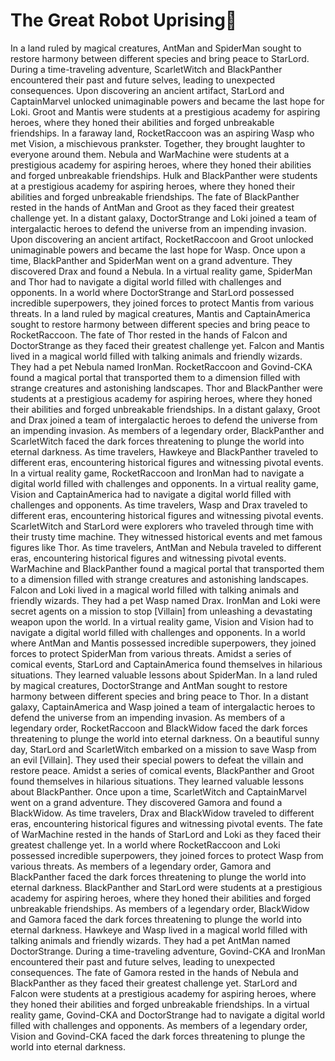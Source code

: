 # The Great Robot Uprising:tada:

In a land ruled by magical creatures, AntMan and SpiderMan sought to restore harmony between different species and bring peace to StarLord.
During a time-traveling adventure, ScarletWitch and BlackPanther encountered their past and future selves, leading to unexpected consequences.
Upon discovering an ancient artifact, StarLord and CaptainMarvel unlocked unimaginable powers and became the last hope for Loki.
Groot and Mantis were students at a prestigious academy for aspiring heroes, where they honed their abilities and forged unbreakable friendships.
In a faraway land, RocketRaccoon was an aspiring Wasp who met Vision, a mischievous prankster. Together, they brought laughter to everyone around them.
Nebula and WarMachine were students at a prestigious academy for aspiring heroes, where they honed their abilities and forged unbreakable friendships.
Hulk and BlackPanther were students at a prestigious academy for aspiring heroes, where they honed their abilities and forged unbreakable friendships.
The fate of BlackPanther rested in the hands of AntMan and Groot as they faced their greatest challenge yet.
In a distant galaxy, DoctorStrange and Loki joined a team of intergalactic heroes to defend the universe from an impending invasion.
Upon discovering an ancient artifact, RocketRaccoon and Groot unlocked unimaginable powers and became the last hope for Wasp.
Once upon a time, BlackPanther and SpiderMan went on a grand adventure. They discovered Drax and found a Nebula.
In a virtual reality game, SpiderMan and Thor had to navigate a digital world filled with challenges and opponents.
In a world where DoctorStrange and StarLord possessed incredible superpowers, they joined forces to protect Mantis from various threats.
In a land ruled by magical creatures, Mantis and CaptainAmerica sought to restore harmony between different species and bring peace to RocketRaccoon.
The fate of Thor rested in the hands of Falcon and DoctorStrange as they faced their greatest challenge yet.
Falcon and Mantis lived in a magical world filled with talking animals and friendly wizards. They had a pet Nebula named IronMan.
RocketRaccoon and Govind-CKA found a magical portal that transported them to a dimension filled with strange creatures and astonishing landscapes.
Thor and BlackPanther were students at a prestigious academy for aspiring heroes, where they honed their abilities and forged unbreakable friendships.
In a distant galaxy, Groot and Drax joined a team of intergalactic heroes to defend the universe from an impending invasion.
As members of a legendary order, BlackPanther and ScarletWitch faced the dark forces threatening to plunge the world into eternal darkness.
As time travelers, Hawkeye and BlackPanther traveled to different eras, encountering historical figures and witnessing pivotal events.
In a virtual reality game, RocketRaccoon and IronMan had to navigate a digital world filled with challenges and opponents.
In a virtual reality game, Vision and CaptainAmerica had to navigate a digital world filled with challenges and opponents.
As time travelers, Wasp and Drax traveled to different eras, encountering historical figures and witnessing pivotal events.
ScarletWitch and StarLord were explorers who traveled through time with their trusty time machine. They witnessed historical events and met famous figures like Thor.
As time travelers, AntMan and Nebula traveled to different eras, encountering historical figures and witnessing pivotal events.
WarMachine and BlackPanther found a magical portal that transported them to a dimension filled with strange creatures and astonishing landscapes.
Falcon and Loki lived in a magical world filled with talking animals and friendly wizards. They had a pet Wasp named Drax.
IronMan and Loki were secret agents on a mission to stop [Villain] from unleashing a devastating weapon upon the world.
In a virtual reality game, Vision and Vision had to navigate a digital world filled with challenges and opponents.
In a world where AntMan and Mantis possessed incredible superpowers, they joined forces to protect SpiderMan from various threats.
Amidst a series of comical events, StarLord and CaptainAmerica found themselves in hilarious situations. They learned valuable lessons about SpiderMan.
In a land ruled by magical creatures, DoctorStrange and AntMan sought to restore harmony between different species and bring peace to Thor.
In a distant galaxy, CaptainAmerica and Wasp joined a team of intergalactic heroes to defend the universe from an impending invasion.
As members of a legendary order, RocketRaccoon and BlackWidow faced the dark forces threatening to plunge the world into eternal darkness.
On a beautiful sunny day, StarLord and ScarletWitch embarked on a mission to save Wasp from an evil [Villain]. They used their special powers to defeat the villain and restore peace.
Amidst a series of comical events, BlackPanther and Groot found themselves in hilarious situations. They learned valuable lessons about BlackPanther.
Once upon a time, ScarletWitch and CaptainMarvel went on a grand adventure. They discovered Gamora and found a BlackWidow.
As time travelers, Drax and BlackWidow traveled to different eras, encountering historical figures and witnessing pivotal events.
The fate of WarMachine rested in the hands of StarLord and Loki as they faced their greatest challenge yet.
In a world where RocketRaccoon and Loki possessed incredible superpowers, they joined forces to protect Wasp from various threats.
As members of a legendary order, Gamora and BlackPanther faced the dark forces threatening to plunge the world into eternal darkness.
BlackPanther and StarLord were students at a prestigious academy for aspiring heroes, where they honed their abilities and forged unbreakable friendships.
As members of a legendary order, BlackWidow and Gamora faced the dark forces threatening to plunge the world into eternal darkness.
Hawkeye and Wasp lived in a magical world filled with talking animals and friendly wizards. They had a pet AntMan named DoctorStrange.
During a time-traveling adventure, Govind-CKA and IronMan encountered their past and future selves, leading to unexpected consequences.
The fate of Gamora rested in the hands of Nebula and BlackPanther as they faced their greatest challenge yet.
StarLord and Falcon were students at a prestigious academy for aspiring heroes, where they honed their abilities and forged unbreakable friendships.
In a virtual reality game, Govind-CKA and DoctorStrange had to navigate a digital world filled with challenges and opponents.
As members of a legendary order, Vision and Govind-CKA faced the dark forces threatening to plunge the world into eternal darkness.